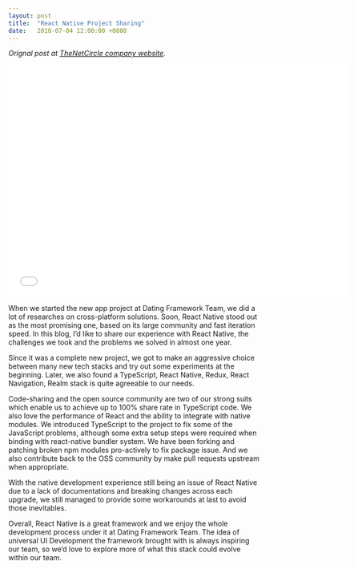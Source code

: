 ```yaml
---
layout: post
title:  "React Native Project Sharing"
date:   2018-07-04 12:00:00 +0800
---
```


_Orignal post at [TheNetCircle company website](https://thenetcircle.com/updates/research-sharing-react-native/)._

<iframe src="//slides.com/timwangdev/react-native-at-dating-framework/embed" width="678" height="464" scrolling="no" frameborder="0" webkitallowfullscreen mozallowfullscreen allowfullscreen></iframe>

When we started the new app project at Dating Framework Team, we did a lot of researches on cross-platform solutions. Soon, React Native stood out as the most promising one, based on its large community and fast iteration speed. In this blog, I’d like to share our experience with React Native, the challenges we took and the problems we solved in almost one year.

Since it was a complete new project, we got to make an aggressive choice between many new tech stacks and try out some experiments at the beginning. Later, we also found a TypeScript, React Native, Redux, React Navigation, Realm stack is quite agreeable to our needs.

Code-sharing and the open source community are two of our strong suits which enable us to achieve up to 100% share rate in TypeScript code. We also love the performance of React and the ability to integrate with native modules. We introduced TypeScript to the project to fix some of the JavaScript problems, although some extra setup steps were required when binding with react-native bundler system. We have been forking and patching broken npm modules pro-actively to fix package issue. And we also contribute back to the OSS community by make pull requests upstream when appropriate.

With the native development experience still being an issue of React Native due to a lack of documentations and breaking changes across each upgrade, we still managed to provide some workarounds at last to avoid those inevitables.

Overall, React Native is a great framework and we enjoy the whole development process under it at Dating Framework Team. The idea of universal UI Development the framework brought with is always inspiring our team, so we’d love to explore more of what this stack could evolve within our team.

